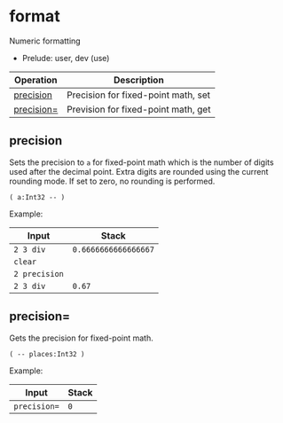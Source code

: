# format

<!-- eval: use format -->

Numeric formatting

- Prelude: user, dev (use)

<!-- index -->

| Operation                   | Description
|-----------------------------|----------------
| [precision](#precision)     | Precision for fixed-point math, set
| [precision=](#precision=)   | Prevision for fixed-point math, get

## precision

Sets the precision to `a` for fixed-point math which is the number of digits
used after the decimal point. Extra digits are rounded using the current
rounding mode. If set to zero, no rounding is performed.

    ( a:Int32 -- )

Example:

<!-- test: places -->

| Input               | Stack
|---------------------|---------------------|
| `2 3 div`           | `0.6666666666666667`
| `clear`             |
| `2 precision`       |
| `2 3 div`           | `0.67`


## precision=

Gets the precision for fixed-point math.

    ( -- places:Int32 )

Example:

<!-- test: places= -->

| Input               | Stack
|---------------------|---------------------|
| `precision=`        | `0`

